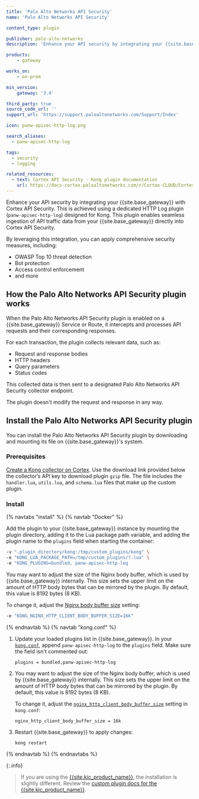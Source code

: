 ```yaml
---
title: 'Palo Alto Networks API Security'
name: 'Palo Alto Networks API Security'

content_type: plugin

publisher: palo-alto-networks
description: 'Enhance your API security by integrating your {{site.base_gateway}} with Cortex API Security'

products:
    - gateway

works_on:
    - on-prem

min_version:
    gateway: '3.4'

third_party: true
source_code_url: ''
support_url: 'https://support.paloaltonetworks.com/Support/Index'

icon: panw-apisec-http-log.png

search_aliases:
  - panw-apisec-http-log

tags:
  - security
  - logging

related_resources:
  - text: Cortex API Security - Kong plugin documentation
    url: https://docs-cortex.paloaltonetworks.com/r/Cortex-CLOUD/Cortex-Cloud-Runtime-Security-Documentation/Ingest-Kong?tocId=9b7Q1OcnzkkC41gRI008uQ
---
```


Enhance your API security by integrating your {{site.base_gateway}} with Cortex API Security. 
This is achieved using a dedicated HTTP Log plugin (`panw-apisec-http-log`) designed for Kong. 
This plugin enables seamless ingestion of API traffic data from your {{site.base_gateway}} directly into Cortex API Security.

By leveraging this integration, you can apply comprehensive security measures, including:
* OWASP Top 10 threat detection
* Bot protection
* Access control enforcement
* and more

## How the Palo Alto Networks API Security plugin works

When the Palo Alto Networks API Security plugin is enabled on a {{site.base_gateway}} Service or Route,
it intercepts and processes API requests and their corresponding responses. 

For each transaction, the plugin collects relevant data, such as:
* Request and response bodies
* HTTP headers
* Query parameters
* Status codes

This collected data is then sent to a designated Palo Alto Networks API Security collector endpoint. 

The plugin doesn't modify the request and response in any way.

## Install the Palo Alto Networks API Security plugin

You can install the Palo Alto Networks API Security plugin by downloading and mounting its file on {{site.base_gateway}}'s system.

### Prerequisites

[Create a Kong collector on Cortex](https://docs-cortex.paloaltonetworks.com/r/Cortex-CLOUD/Cortex-Cloud-Runtime-Security-Documentation/Ingest-Kong?tocId=9b7Q1OcnzkkC41gRI008uQ). 
Use the download link provided below the collector’s API key to download plugin `gzip` file.
The file includes the `handler.lua`, `utils.lua`, and `schema.lua` files that make up the custom plugin.

### Install

{% navtabs "install" %}
{% navtab "Docker" %}

Add the plugin to your {{site.base_gateway}} instance by mounting the plugin directory, 
adding it to the Lua package path variable, and adding the plugin name to the `plugins` field when starting the container:

```sh
-v ".plugin_directory/kong:/tmp/custom_plugins/kong" \
-e "KONG_LUA_PACKAGE_PATH=/tmp/custom_plugins/?.lua" \
-e "KONG_PLUGINS=bundled, panw-apisec-http-log
```

You may want to adjust the size of the Nginx body buffer, which is used by {{site.base_gateway}} internally.
This size sets the upper limit on the amount of HTTP body bytes that can be mirrored by the plugin. 
By default, this value is 8192 bytes (8 KB). 

To change it, adjust the [Nginx body buffer size](/gateway/configuration/#nginx-http-client-body-buffer-size) setting:

```sh
-e "KONG_NGINX_HTTP_CLIENT_BODY_BUFFER_SIZE=16k"
```

{% endnavtab %}
{% navtab "kong.conf" %}

1. Update your loaded plugins list in {{site.base_gateway}}.
In your [`kong.conf`](/gateway/configuration/), append `panw-apisec-http-log` to the `plugins` field. Make sure the field isn't commented out:

   ```
   plugins = bundled,panw-apisec-http-log
   ```

1. You may want to adjust the size of the Nginx body buffer, which is used by {{site.base_gateway}} internally.
This size sets the upper limit on the amount of HTTP body bytes that can be mirrored by the plugin. 
By default, this value is 8192 bytes (8 KB). 

   To change it, adjust the [`nginx_http_client_body_buffer_size`](/gateway/configuration/#nginx-http-client-body-buffer-size) setting in `kong.conf`:
 
   ```
   nginx_http_client_body_buffer_size = 16k
   ```

1. Restart {{site.base_gateway}} to apply changes:

   ```sh
   kong restart
   ```

{% endnavtab %}
{% endnavtabs %}

{:.info}
> If you are using the [{{site.kic_product_name}}](/kubernetes-ingress-controller/), the installation is slightly different. 
> Review the [custom plugin docs for the {{site.kic_product_name}}](/kubernetes-ingress-controller/custom-plugins/).

